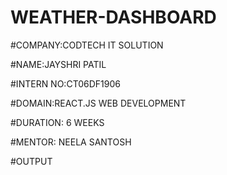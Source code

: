 # WEATHER-DASHBOARD

#COMPANY:CODTECH IT SOLUTION

#NAME:JAYSHRI PATIL

#INTERN NO:CT06DF1906

#DOMAIN:REACT.JS WEB DEVELOPMENT

#DURATION: 6 WEEKS

#MENTOR: NEELA SANTOSH

#OUTPUT
